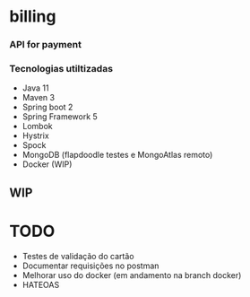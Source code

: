 # billing
### API for payment


### Tecnologias utiltizadas

- Java 11
- Maven 3
- Spring boot 2
- Spring Framework 5
- Lombok
- Hystrix
- Spock
- MongoDB (flapdoodle testes e MongoAtlas remoto)
- Docker (WIP)

## WIP

# TODO
- Testes de validação do cartão
- Documentar requisições no postman
- Melhorar uso do docker (em andamento na branch docker)
- HATEOAS